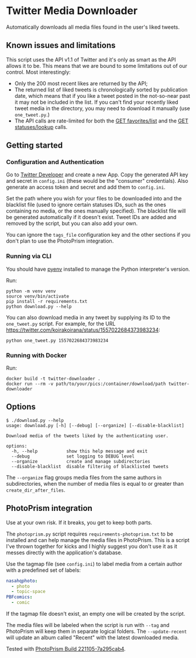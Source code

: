 # Twitter Media Downloader
Automatically downloads all media files found in the user's liked tweets.

## Known issues and limitations
This script uses the API v1.1 of Twitter and it's only as smart as the API allows it to be. This means that we are bound to some limitations out of our control. Most interestingly:
* Only the 200 most recent likes are returned by the API;
* The returned list of liked tweets is chronologically sorted by publication date, which means that if you like a tweet posted in the not-so-near past it may not be included in the list. If you can't find your recently liked tweet media in the directory, you may need to download it manually (use `one_tweet.py`.)
* The API calls are rate-limited for both the [GET favorites/list](https://developer.twitter.com/en/docs/twitter-api/v1/tweets/post-and-engage/api-reference/get-favorites-list) and the [GET statuses/lookup](https://developer.twitter.com/en/docs/twitter-api/v1/tweets/post-and-engage/api-reference/get-statuses-lookup) calls.

## Getting started
### Configuration and Authentication
Go to [Twitter Developer](https://developer.twitter.com/en/portal/projects-and-apps) and create a new App. Copy the generated API key and secret in `config.ini` (these would be the "consumer" credentials). Also generate an access token and secret and add them to `config.ini`.

Set the path where you wish for your files to be downloaded into and the blacklist file (used to ignore certain statuses IDs, such as the ones containing no media, or the ones manually specified). The blacklist file will be generated automatically if it doesn't exist. Tweet IDs are added and removed by the script, but you can also add your own.

You can ignore the `tags_file` configuration key and the other sections if you don't plan to use the PhotoPrism integration.

### Running via CLI
You should have [pyenv](https://github.com/pyenv/pyenv) installed to manage the Python interpreter's version.

Run:
```
python -m venv venv
source venv/bin/activate
pip install -r requirements.txt
python download.py --help
```
You can also download media in any tweet by supplying its ID to the `one_tweet.py` script. For example, for the URL https://twitter.com/koirakoirana/status/1557022684373983234:
```
python one_tweet.py 1557022684373983234
```


### Running with Docker
Run:
```
docker build -t twitter-downloader .
docker run --rm -v path/to/your/pics:/container/download/path twitter-downloader
```

## Options
```
$ ./download.py --help
usage: download.py [-h] [--debug] [--organize] [--disable-blacklist]

Download media of the tweets liked by the authenticating user.

options:
  -h, --help           show this help message and exit
  --debug              set logging to DEBUG level
  --organize           create and manage subdirectories
  --disable-blacklist  disable filtering of blacklisted tweets
```
The `--organize` flag groups media files from the same authors in subdirectories, when the number of media files is equal to or greater than `create_dir_after_files`.

## PhotoPrism integration
Use at your own risk. If it breaks, you get to keep both parts.

The `photoprism.py` script requires `requirements-photoprism.txt` to be installed and can help manage the media files in PhotoPrism. This is a script I've thrown together for kicks and I highly suggest you don't use it as it messes directly with the application's database.

Use the tagmap file (see `config.ini`)  to label media from a certain author with a predefined set of labels:
```yaml
nasahqphoto:
  - photo
  - topic-space
PBFcomics:
  - comic
```
If the tagmap file doesn't exist, an empty one will be created by the script.

The media files will be labeled when the script is run with `--tag` and PhotoPrism will keep them in separate logical folders. The `--update-recent` will update an album called "Recent" with the latest downloaded media.

Tested with [PhotoPrism Build 221105-7a295cab4](https://docs.photoprism.app/release-notes/#november-5-2022).
